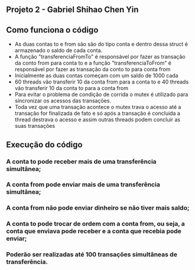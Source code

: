 ## Projeto 2 - Gabriel Shihao Chen Yin
## Como funciona o código
- As duas contas to e from são são do tipo conta e dentro dessa struct é armazenado o saldo de cada conta.
- A função "transferenciaFromTo" é responsável por fazer as transação da conto from para conta to e a função "transferenciaToFrom" é responsável por fazer as transação da conto to para conta from
- Inicialmente as duas contas começam com um saldo de 1000 cada
- 60 threads vão transferir 10 da conta from para a conta to e 40 threads vão transferir 10 da conta to para a conta from
- Para evitar o problema de condição de corrida o mutex é utilizado para sincronizar os acessos das transações.
- Toda vez que uma transação acontece o mutex trava o acesso até a transação for finalizada de fato e só após a transação é concluida a thread destrava o acesso e assim outras threads podem concluir as suas transações
## Execução do código
### A conta to pode receber mais de uma transferência simultânea;
### A conta from pode enviar mais de uma transferência simultânea;
### A conta from não pode enviar dinheiro se não tiver mais saldo;
### A conta to pode trocar de ordem com a conta from, ou seja, a conta que enviava pode receber e a conta que recebia pode enviar;
### Poderão ser realizadas até 100 transações simultâneas de transferência.

